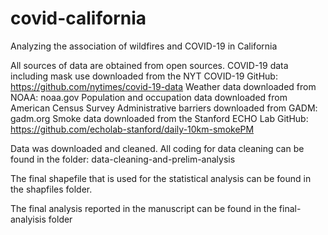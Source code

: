 # covid-california
Analyzing the association of wildfires and COVID-19 in California

All sources of data are obtained from open sources.
COVID-19 data including mask use downloaded from the NYT COVID-19 GitHub: https://github.com/nytimes/covid-19-data
Weather data downloaded from NOAA: noaa.gov
Population and occupation data downloaded from American Census Survey
Administrative barriers downloaded from GADM: gadm.org
Smoke data downloaded from the Stanford ECHO Lab GitHub: https://github.com/echolab-stanford/daily-10km-smokePM

Data was downloaded and cleaned. All coding for data cleaning can be found in the folder: data-cleaning-and-prelim-analysis

The final shapefile that is used for the statistical analysis can be found in the shapfiles folder.

The final analysis reported in the manuscript can be found in the final-analyisis folder